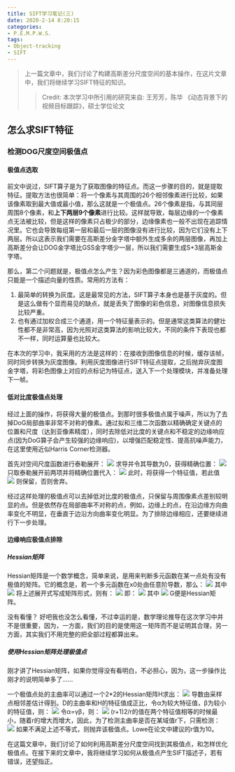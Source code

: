 ```yaml
---
title: SIFT学习笔记(三)
date: 2020-2-14 8:20:15
categories:
- P.E.M.P.W.S.
tags:
- Object-tracking
- SIFT
---
```



> 上一篇文章中，我们讨论了构建高斯差分尺度空间的基本操作，在这片文章中，我们将继续学习SIFT特征的知识。
> > Credit:
> 本次学习中所引用的研究来自:
> 王芳芳，陈华 《动态背景下的视频目标跟踪》，硕士学位论文

## 怎么求SIFT特征

### 检测DOG尺度空间极值点

#### 极值点选取

前文中说过，SIFT算子是为了获取图像的特征点。而这一步骤的目的，就是提取特征。提取方法也很简单：将一个像素与其周围的26个相邻像素进行比较，如果该像素取到最大值或最小值，那么这就是一个极值点。26个像素是指，与其同层周围8个像素，和**上下两层9个像素**进行比较。这样就导致，每层边缘的一个像素点无法被比较，但是这样的像素只占极少的部分，边缘像素也一般不出现在追踪情况里。它也会导致每组第一层和最后一层的图像没有进行比较，因为它们没有上下两层。所以这表示我们需要在高斯差分金字塔中额外生成多余的两层图像，再加上高斯差分会让DOG金字塔比GSS金字塔少一层，所以我们需要生成S+3层高斯金字塔。

那么，第二个问题就是，极值点怎么产生？因为彩色图像都是三通道的，而极值点只能是一个描述向量的性质。常用的方法有：

1. 最简单的转换为灰度。这是最常见的方法，SIFT算子本身也是基于灰度的。但是这么做有个显而易见的缺点，就是丢失了图像的彩色信息，对图像信息损失比较严重。
2. 也有通过加权合成三个通道，用一个特征量表示的。但是通常这类算法的健壮性都不是非常高，因为光照对这类算法的影响比较大，不同的条件下表现也都不一样，同时运算量也比较大。

在本次的学习中，我采用的方法是这样的：在接收到图像信息的时候，缓存该帧，同时同步转换为灰度图像。利用灰度图像进行SIFT特征点提取，之后抛弃灰度图金字塔，将彩色图像上对应的点标记为特征点，送入下一个处理模块，并准备处理下一帧。

#### 低对比度极值点处理

经过上面的操作，将获得大量的极值点。到那时很多极值点属于噪声，所以为了去掉DoG局部曲率非常不对称的像素。通过拟和三维二次函数以精确确定关键点的位置和尺度（达到亚像素精度），同时去除低对比度的关键点和不稳定的边缘响应点(因为DoG算子会产生较强的边缘响应)，以增强匹配稳定性、提高抗噪声能力，在这里使用近似Harris Corner检测器。

首先对空间尺度函数进行泰勒展开：
<img src="{{site.baseurl}}/assets/images/in_posts/2020_2_14/1.png">
求导并令其导数为0，获得精确位置：
<img src="{{site.baseurl}}/assets/images/in_posts/2020_2_14/2.png">
只取泰勒展开前两项并将精确位置代入：
<img src="{{site.baseurl}}/assets/images/in_posts/2020_2_14/3.png">
此时，将获得一个特征值，若此值
<img src="{{site.baseurl}}/assets/images/in_posts/2020_2_14/4.png">
则保留，否则舍弃。

经过这样处理的极值点可以去掉低对比度的极值点，只保留与周围像素点差别较明显的点。但是依然存在局部曲率不对称的点，例如，边缘上的点，在沿边缘方向曲率变化不明显，在垂直于边沿方向曲率变化明显。为了排除边缘相应，还要继续进行下一步处理。

#### 边缘响应极值点排除

##### Hessian矩阵

Hessian矩阵是一个数学概念，简单来说，是用来判断多元函数在某一点处有没有极值的矩阵。它的概念是，若一个多元函数在x0处由任意阶导数，那么：
<img src="{{site.baseurl}}/assets/images/in_posts/2020_2_14/9.png">
其中
<img src="{{site.baseurl}}/assets/images/in_posts/2020_2_14/10.png">
将上述展开式写成矩阵形式，则有：
<img src="{{site.baseurl}}/assets/images/in_posts/2020_2_14/11.png">
即：
<img src="{{site.baseurl}}/assets/images/in_posts/2020_2_14/12.png">
其中
<img src="{{site.baseurl}}/assets/images/in_posts/2020_2_14/13.png">
G便是Hessian矩阵。

没有看懂？
好吧我也没怎么看懂，不过幸运的是，数学理论推导在这次学习中并不是很重要，因为，一方面，我们的目的是使用这一矩阵而不是证明其合理，另一方面，其实我们不用完整的把全部过程都算出来。

##### 使用Hessian矩阵处理极值点

刚才讲了Hessian矩阵，如果你觉得没有看明白，不必担心，因为，这一步操作比刚才的说明简单多了......

一个极值点处的主曲率可以通过一个2*2的Hessian矩阵H求出：
<img src="{{site.baseurl}}/assets/images/in_posts/2020_2_14/5.png">
导数由采样点相邻差估计得到。D的主曲率和H的特征值成正比，令α为较大特征值，β为较小的特征值，则：
<img src="{{site.baseurl}}/assets/images/in_posts/2020_2_14/6.png">
令α=γβ，则：
<img src="{{site.baseurl}}/assets/images/in_posts/2020_2_14/7.png">
(r+1)2/r的值在两个特征值相等的时候最小，随着r的增大而增大，因此，为了检测主曲率是否在某域值r下，只需检测：
<img src="{{site.baseurl}}/assets/images/in_posts/2020_2_14/8.png">
如果不满足上述不等式，则抛弃该极值点。Lowe在论文中建议的r值为10。



在这篇文章中，我们讨论了如何利用高斯差分尺度空间找到其极值点，和怎样优化极值点。在接下来的文章中，我将继续学习如何从极值点产生SIFT描述子，若有错误，还望指正。

